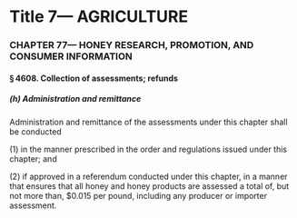 
# Title 7— AGRICULTURE
### CHAPTER 77— HONEY RESEARCH, PROMOTION, AND CONSUMER INFORMATION
#### § 4608. Collection of assessments; refunds
##### (h) Administration and remittance

Administration and remittance of the assessments under this chapter shall be conducted

(1) in the manner prescribed in the order and regulations issued under this chapter; and

(2) if approved in a referendum conducted under this chapter, in a manner that ensures that all honey and honey products are assessed a total of, but not more than, $0.015 per pound, including any producer or importer assessment.

